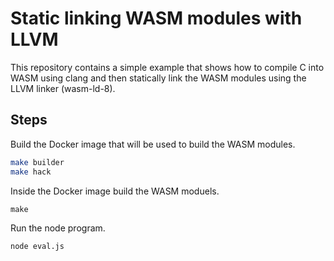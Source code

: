 # Static linking WASM modules with LLVM

This repository contains a simple example that shows how to compile C into WASM
using clang and then statically link the WASM modules using the LLVM linker
(wasm-ld-8).

## Steps

Build the Docker image that will be used to build the WASM modules.

```bash
make builder
make hack
```

Inside the Docker image build the WASM moduels.

```
make
```

Run the node program.

```
node eval.js
```
